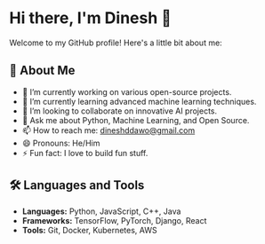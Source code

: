 # Hi there, I'm Dinesh 👋

Welcome to my GitHub profile! Here's a little bit about me:

## 🚀 About Me

- 🔭 I’m currently working on various open-source projects.
- 🌱 I’m currently learning advanced machine learning techniques.
- 👯 I’m looking to collaborate on innovative AI projects.
- 💬 Ask me about Python, Machine Learning, and Open Source.
- 📫 How to reach me: [dineshddawo@gmail.com](mailto:dineshddawo@gmail.com)
- 😄 Pronouns: He/Him
- ⚡ Fun fact: I love to build fun stuff.

## 🛠️ Languages and Tools

- **Languages:** Python, JavaScript, C++, Java
- **Frameworks:** TensorFlow, PyTorch, Django, React
- **Tools:** Git, Docker, Kubernetes, AWS

